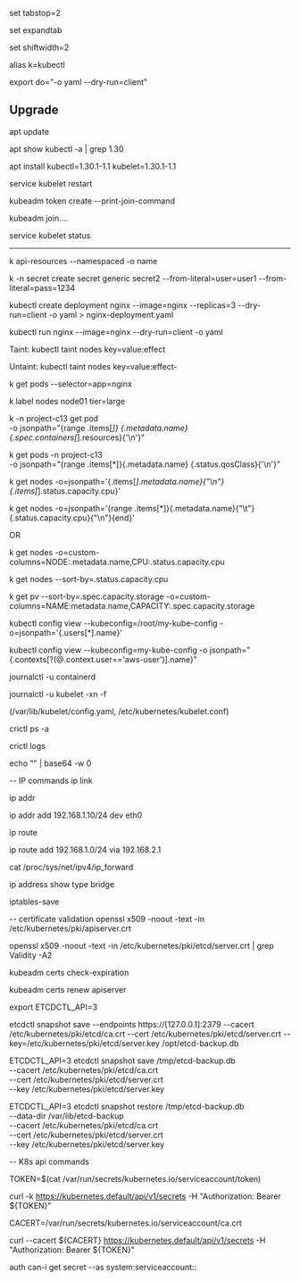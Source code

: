 
set tabstop=2

set expandtab

set shiftwidth=2

alias k=kubectl

export do="-o yaml --dry-run=client"

## Upgrade
apt update

apt show kubectl -a | grep 1.30

apt install kubectl=1.30.1-1.1 kubelet=1.30.1-1.1

service kubelet restart

kubeadm token create --print-join-command

kubeadm join....

service kubelet status

---------------

k api-resources --namespaced -o name

k -n secret create secret generic secret2 --from-literal=user=user1 --from-literal=pass=1234

kubectl create deployment nginx --image=nginx --replicas=3 --dry-run=client -o yaml > nginx-deployment.yaml

kubectl run nginx --image=nginx --dry-run=client -o yaml


Taint: kubectl taint nodes <nodename> key=value:effect

Untaint: kubectl taint nodes <nodename> key=value:effect-

k get pods --selector=app=nginx

k label nodes node01 tier=large

k -n project-c13 get pod \
  -o jsonpath="{range .items[*]} {.metadata.name}{.spec.containers[*].resources}{'\n'}"

k get pods -n project-c13 \
  -o jsonpath="{range .items[*]}{.metadata.name} {.status.qosClass}{'\n'}"

k get nodes -o=jsonpath='{.items[*].metadata.name}{"\n"}{.items[*].status.capacity.cpu}'

k get nodes -o=jsonpath='{range .items[*]}{.metadata.name}{"\t"}{.status.capacity.cpu}{"\n"}{end}'

OR

k get nodes -o=custom-columns=NODE:.metadata.name,CPU:.status.capacity.cpu

k get nodes --sort-by=.status.capacity.cpu

k get pv --sort-by=.spec.capacity.storage -o=custom-columns=NAME:metadata.name,CAPACITY:.spec.capacity.storage

kubectl config view --kubeconfig=/root/my-kube-config -o=jsonpath='{.users[*].name}'

kubectl config view --kubeconfig=my-kube-config -o jsonpath="{.contexts[?(@.context.user=='aws-user')].name}"


journalctl -u containerd

journalctl -u kubelet -xn -f

(/var/lib/kubelet/config.yaml, /etc/kubernetes/kubelet.conf)

crictl ps -a

crictl logs <containerid>

echo "" | base64 -w 0


-- IP commands
ip link

ip addr

ip addr add 192.168.1.10/24 dev eth0

ip route

ip route add 192.168.1.0/24 via 192.168.2.1

cat /proc/sys/net/ipv4/ip_forward

ip address show type bridge

iptables-save 


-- certificate validation
openssl x509  -noout -text -in /etc/kubernetes/pki/apiserver.crt

openssl x509  -noout -text -in /etc/kubernetes/pki/etcd/server.crt | grep Validity -A2


kubeadm certs check-expiration

kubeadm certs renew apiserver

export ETCDCTL_API=3

etcdctl snapshot save --endpoints https://[127.0.0.1]:2379 --cacert /etc/kubernetes/pki/etcd/ca.crt --cert /etc/kubernetes/pki/etcd/server.crt --key=/etc/kubernetes/pki/etcd/server.key  /opt/etcd-backup.db


ETCDCTL_API=3 etcdctl snapshot save /tmp/etcd-backup.db \
--cacert /etc/kubernetes/pki/etcd/ca.crt \
--cert /etc/kubernetes/pki/etcd/server.crt \
--key /etc/kubernetes/pki/etcd/server.key


ETCDCTL_API=3 etcdctl snapshot restore /tmp/etcd-backup.db \
--data-dir /var/lib/etcd-backup \
--cacert /etc/kubernetes/pki/etcd/ca.crt \
--cert /etc/kubernetes/pki/etcd/server.crt \
--key /etc/kubernetes/pki/etcd/server.key


-- K8s api commands

TOKEN=$(cat /var/run/secrets/kubernetes.io/serviceaccount/token)

curl -k https://kubernetes.default/api/v1/secrets -H "Authorization: Bearer ${TOKEN}"

CACERT=/var/run/secrets/kubernetes.io/serviceaccount/ca.crt

curl --cacert ${CACERT} https://kubernetes.default/api/v1/secrets -H "Authorization: Bearer ${TOKEN}"

 auth can-i get secret --as system:serviceaccount:<ns>:<saname>

